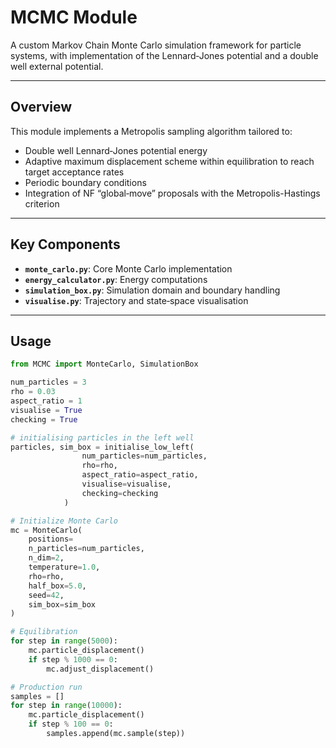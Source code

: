 <!-- File: MCMC/README.md -->

# MCMC Module

A custom Markov Chain Monte Carlo simulation framework for particle systems, with implementation of the Lennard‐Jones potential and a double well external potential.

---

## Overview

This module implements a Metropolis sampling algorithm tailored to:

- Double well Lennard‐Jones potential energy  
- Adaptive maximum displacement scheme within equilibration to reach target acceptance rates 
- Periodic boundary conditions  
- Integration of NF “global‐move” proposals with the Metropolis-Hastings criterion

---

## Key Components

- **`monte_carlo.py`**: Core Monte Carlo implementation  
- **`energy_calculator.py`**: Energy computations  
- **`simulation_box.py`**: Simulation domain and boundary handling  
- **`visualise.py`**: Trajectory and state‐space visualisation  

---

## Usage

```python
from MCMC import MonteCarlo, SimulationBox

num_particles = 3
rho = 0.03
aspect_ratio = 1
visualise = True
checking = True

# initialising particles in the left well
particles, sim_box = initialise_low_left(
                num_particles=num_particles,
                rho=rho,
                aspect_ratio=aspect_ratio,
                visualise=visualise,
                checking=checking
            )

# Initialize Monte Carlo
mc = MonteCarlo(
    positions= 
    n_particles=num_particles,
    n_dim=2,
    temperature=1.0,
    rho=rho,
    half_box=5.0,
    seed=42,
    sim_box=sim_box
)

# Equilibration
for step in range(5000):
    mc.particle_displacement()
    if step % 1000 == 0:
        mc.adjust_displacement()

# Production run
samples = []
for step in range(10000):
    mc.particle_displacement()
    if step % 100 == 0:
        samples.append(mc.sample(step))